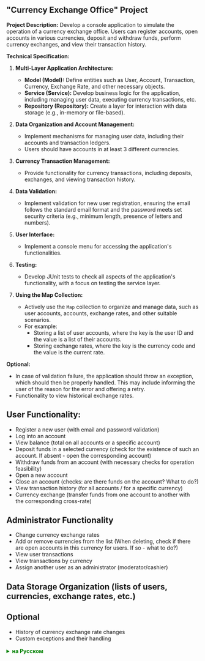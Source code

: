 ## "Currency Exchange Office" Project

**Project Description:**
Develop a console application to simulate the operation of a currency exchange office. Users can register accounts, open accounts in various currencies, deposit and withdraw funds, perform currency exchanges, and view their transaction history.

**Technical Specification:**

1. **Multi-Layer Application Architecture:**
   - **Model (Model):** Define entities such as User, Account, Transaction, Currency, Exchange Rate, and other necessary objects.
   - **Service (Service):** Develop business logic for the application, including managing user data, executing currency transactions, etc.
   - **Repository (Repository):** Create a layer for interaction with data storage (e.g., in-memory or file-based).

2. **Data Organization and Account Management:**
   - Implement mechanisms for managing user data, including their accounts and transaction ledgers.
   - Users should have accounts in at least 3 different currencies.

3. **Currency Transaction Management:**
   - Provide functionality for currency transactions, including deposits, exchanges, and viewing transaction history.

4. **Data Validation:**
   - Implement validation for new user registration, ensuring the email follows the standard email format and the password meets set security criteria (e.g., minimum length, presence of letters and numbers).

5. **User Interface:**
   - Implement a console menu for accessing the application's functionalities.

6. **Testing:**
   - Develop JUnit tests to check all aspects of the application's functionality, with a focus on testing the service layer.

7. **Using the Map Collection:**
   - Actively use the `Map` collection to organize and manage data, such as user accounts, accounts, exchange rates, and other suitable scenarios.
   - For example:
      - Storing a list of user accounts, where the key is the user ID and the value is a list of their accounts.
      - Storing exchange rates, where the key is the currency code and the value is the current rate.

**Optional:**
- In case of validation failure, the application should throw an exception, which should then be properly handled. This may include informing the user of the reason for the error and offering a retry.
- Functionality to view historical exchange rates.

## User Functionality:
- Register a new user (with email and password validation)
- Log into an account
- View balance (total on all accounts or a specific account)
- Deposit funds in a selected currency (check for the existence of such an account. If absent - open the corresponding account)
- Withdraw funds from an account (with necessary checks for operation feasibility)
- Open a new account
- Close an account (checks: are there funds on the account? What to do?)
- View transaction history (for all accounts / for a specific currency)
- Currency exchange (transfer funds from one account to another with the corresponding cross-rate)

## Administrator Functionality
- Change currency exchange rates
- Add or remove currencies from the list (When deleting, check if there are open accounts in this currency for users. If so - what to do?)
- View user transactions
- View transactions by currency
- Assign another user as an administrator (moderator/cashier)

## Data Storage Organization (lists of users, currencies, exchange rates, etc.)

## Optional
- History of currency exchange rate changes
- Custom exceptions and their handling

<details style="margin-top: 16px">
  <summary style="cursor: pointer; color: green;"><b>на Русском</b></summary>


## Проект "Обменный пункт валюты"

**Описание проекта:**
Разработать консольное приложение для имитации работы обменного пункта валюты.
Пользователи могут регистрировать аккаунты, открывать счета в различных валютах, пополнять счета, снимать средства со счетов, осуществлять обмен валюты, а также просматривать историю своих операций.

**Техническое задание:**

1. **Многослойная архитектура приложения:**
    - **Модель (Model):** Определить сущности, такие как пользователь, аккаунт, операция, валюта, курс валют и другие необходимые объекты.
    - **Сервис (Service):** Разработать бизнес-логику приложения, включая управление данными пользователей, выполнение валютных операций и т.д.
    - **Репозиторий (Repository):** Создать слой для взаимодействия с хранилищем данных (например, в памяти или файле(-ах)).

2. **Организация данных и управление аккаунтами:**
    - Реализовать механизмы для управления данными пользователя, включая их аккаунты и ведение счетов.
    - У пользователя могут быть счета минимум в 3 разных валютах.

3. **Управление валютными операциями:**
    - Обеспечить функциональность для осуществления валютных операций, включая пополнение, обмен и просмотр истории операций.

4. **Валидация данных:**
    - При регистрации нового пользователя реализовать валидацию введенного email и пароля. Валидация должна убедиться, что email соответствует стандартному формату электронной почты, а пароль соответствует заданным критериям безопасности (например, минимальная длина, наличие букв и цифр).

5. **Пользовательский интерфейс:**
    - Реализовать консольное меню для доступа к функциональности приложения.

6. **Тестирование:**
    - Разработать JUnit тесты для проверки всех аспектов функциональности приложения, особое внимание уделить тестированию сервисного слоя.

7. **Использование коллекции Map:**
    - В процессе разработки приложения активно использовать коллекцию `Map` для организации и управления данными, такими как учетные записи пользователей, счета, курсы валют и другие подходящие сценарии.
    - Например:
        - Для хранения списка аккаунтов пользователя, где ключом будет идентификатор пользователя, а значением - список его аккаунтов.
        - Для хранения курсов валют, где ключом будет код валюты, а значением - текущий курс.

**Опционально:**
- В случае провала валидации, приложение должно выбрасывать исключение, которое затем должно быть корректно обработано. Это может включать информирование пользователя о причине ошибки и предложение повторить попытку ввода данных.
- Функционал для просмотра исторических курсов валют.


## Функционал пользователя:
- Регистрация нового пользователя (с валидацией email и password)
- Вход в аккаунт
- Просмотр баланса (остатка на всех счетах или каком-то конкретном счете)
- Пополнение счета в выбранной валюте (проверка существования такого счета у пользователя. Если отсутствует - открыть соответствующий счет)
- Снятие средств со счета (с соответствующими проверками возможности операции)
- Открытие нового счета
- Закрытие счета (с проверками: если на счету есть средства? что делать?)
- Просмотр истории операций (по всем счетам / по конкретной валюте)
- Обмен валют (перевод средств с одного счета на другой с соответствующим кросс-курсом)

## Функционал администратора
- Изменение курса валюты
- Возможность добавление или удаление валют из списка (При удалении должна быть проверка, есть ли открытые счета у пользователей в этой валюте? Если есть - что делать?)
- Просмотр операций пользователя
- Просмотр операций по валюте
- Назначение другого пользователя администратором (модератором / кассиром)

## Организация хранения данных (списки пользователей, валют, курсов и т.д. и т.п.)

## Опционально
- История изменения курсов валюты
- Свои классы исключений и их обработка
</details>